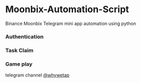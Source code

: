 # Moonbix-Automation-Script
Binance Moonbix Telegram mini app automation using python

### Authentication
### Task Claim 
### Game play

telegram channel [ @whywetap ](https://t.me/whywetap)
